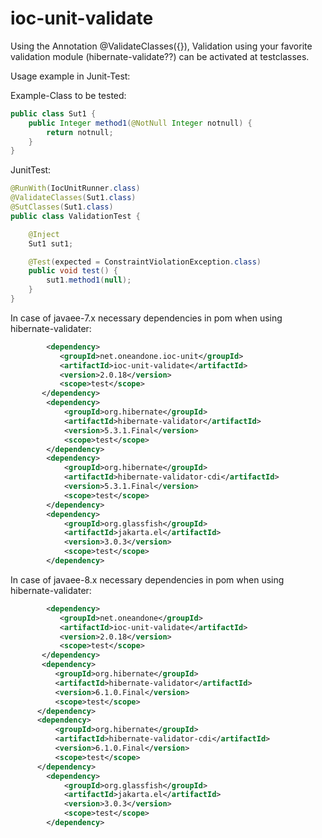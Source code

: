 ioc-unit-validate
=================

Using the Annotation @ValidateClasses({}), Validation using your favorite validation module (hibernate-validate??) can be
activated at testclasses.


Usage example in Junit-Test:

Example-Class to be tested:
```Java
public class Sut1 {
    public Integer method1(@NotNull Integer notnull) {
        return notnull;
    }
}
```

JunitTest:
```Java
@RunWith(IocUnitRunner.class)
@ValidateClasses(Sut1.class)
@SutClasses(Sut1.class)
public class ValidationTest {

    @Inject
    Sut1 sut1;

    @Test(expected = ConstraintViolationException.class)
    public void test() {
        sut1.method1(null);
    }
}
```

In case of javaee-7.x necessary dependencies in pom when using hibernate-validater:
```XML
        <dependency>
           <groupId>net.oneandone.ioc-unit</groupId>
           <artifactId>ioc-unit-validate</artifactId>
           <version>2.0.18</version>
           <scope>test</scope>
       </dependency>              
        <dependency>
            <groupId>org.hibernate</groupId>
            <artifactId>hibernate-validator</artifactId>
            <version>5.3.1.Final</version>
            <scope>test</scope>
        </dependency>
        <dependency>
            <groupId>org.hibernate</groupId>
            <artifactId>hibernate-validator-cdi</artifactId>
            <version>5.3.1.Final</version>
            <scope>test</scope>
        </dependency>
        <dependency>
            <groupId>org.glassfish</groupId>
            <artifactId>jakarta.el</artifactId>
            <version>3.0.3</version>
            <scope>test</scope>
        </dependency>
``` 


In case of javaee-8.x necessary dependencies in pom when using hibernate-validater:
```XML
        <dependency>
           <groupId>net.oneandone</groupId>
           <artifactId>ioc-unit-validate</artifactId>
           <version>2.0.18</version>
           <scope>test</scope>
       </dependency>              
       <dependency>
          <groupId>org.hibernate</groupId>
          <artifactId>hibernate-validator</artifactId>
          <version>6.1.0.Final</version>
          <scope>test</scope>
      </dependency>
      <dependency>
          <groupId>org.hibernate</groupId>
          <artifactId>hibernate-validator-cdi</artifactId>
          <version>6.1.0.Final</version>
          <scope>test</scope>
      </dependency>
        <dependency>
            <groupId>org.glassfish</groupId>
            <artifactId>jakarta.el</artifactId>
            <version>3.0.3</version>
            <scope>test</scope>
        </dependency>
``` 

